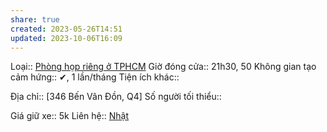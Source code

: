 ```yaml
---
share: true
created: 2023-05-26T14:51
updated: 2023-10-06T16:09
---
```

Loại:: [Phòng họp riêng ở TPHCM](./index.md)
Giờ đóng cửa:: 21h30, 50
Không gian tạo cảm hứng:: ✔, 1 lần/tháng
Tiện ích khác:: 

Địa chỉ:: [346 Bến Vân Đồn, Q4]
Số người tối thiểu:: 
 
Giá giữ xe:: 5k
Liên hệ:: [Nhật](../../../../../../../%F0%9F%93%90%20D%E1%BB%B1%20%C3%A1n/4%20C%C3%A1c%20b%C3%AAn%20li%C3%AAn%20quan/C%C3%A1%20nh%C3%A2n%20c%E1%BB%A5%20th%E1%BB%83/Nh%E1%BA%ADt.md)
